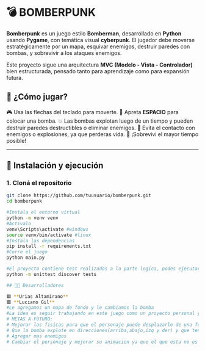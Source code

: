 # 💣 BOMBERPUNK

**Bomberpunk** es un juego estilo **Bomberman**, desarrollado en **Python** usando **Pygame**, con temática visual **cyberpunk**. El jugador debe moverse estratégicamente por un mapa, esquivar enemigos, destruir paredes con bombas, y sobrevivir a los ataques enemigos.

Este proyecto sigue una arquitectura **MVC (Modelo - Vista - Controlador)** bien estructurada, pensado tanto para aprendizaje como para expansión futura.

## 🧠 ¿Cómo jugar?

🎮 Usa las flechas del teclado para moverte.
🔴 Apreta **ESPACIO** para colocar una bomba.
💥 Las bombas explotan luego de un tiempo y pueden destruir paredes destructibles o eliminar enemigos.
👾 Evita el contacto con enemigos o explosiones, ya que perderas vida.
🧠 ¡Sobrevivi el mayor tiempo posible!

---

## 🚀 Instalación y ejecución

### 1. Cloná el repositorio

```bash
git clone https://github.com/tuusuario/bomberpunk.git
cd bomberpunk

#Instala el entorno virtual
python -m venv venv
#Activalo
venv\Scripts\activate #windows
source venv/bin/activate #linux
#Instala las dependencias
pip install -r requirements.txt
#Corre el juego
python main.py

#El proyecto contiene test realizados a la parte logica, podes ejecutarlos con el siguiente comando
python -m unittest discover tests

## 👨‍💻 Desarrolladores

🟥 **Urias Altamirano**
🟩 **Luciano Gil**
#Le agregamos un mapa de fondo y le cambiamos la bomba
#La idea es seguir trabajando en este juego como un proyecto personal y ver hasta donde llega queremos presentarlo en septiembre, por lo tanto esta version va a seguir siendo actualizada hasta ese momento para mejorarlo lo mas que podamos
# METAS A FUTURO:
# Mejorar las fisicas para que el personaje puede desplazarle de una forma fluida sin chocarse tanto
# Que la bomba explote en direcciones(arriba,abajo,izq y der) y que tenga animacion.Agregar mas tipos de bombas  
# Agregar mas enemigos
# Cambiar el personaje y mejorar su animacion ya que el que esta no es uno oficial